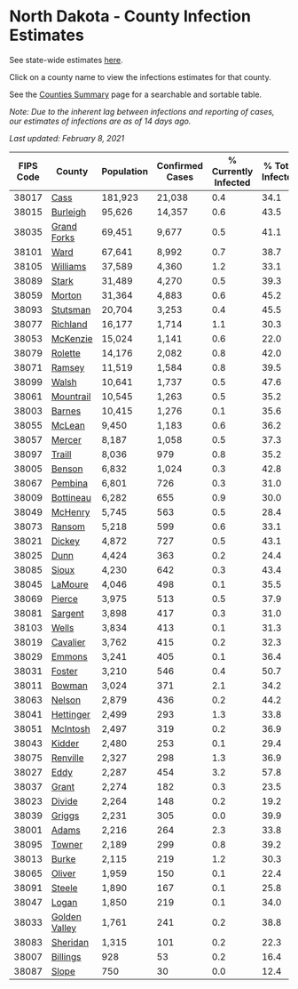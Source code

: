 # North Dakota - County Infection Estimates

See state-wide estimates [here](/infections/us-nd).

Click on a county name to view the infections estimates for that county.

See the [Counties Summary](/infections/summary-counties) page for a searchable and sortable table.

*Note: Due to the inherent lag between infections and reporting of cases, our estimates of infections are as of 14 days ago.*

*Last updated: February 8, 2021*

|   FIPS Code |                         County |   Population |   Confirmed Cases |   % Currently Infected |   % Total Infected |
|-------------|--------------------------------|--------------|-------------------|------------------------|--------------------|
|       38017 |                   [Cass](cass) |      181,923 |            21,038 |                    0.4 |               34.1 |
|       38015 |           [Burleigh](burleigh) |       95,626 |            14,357 |                    0.6 |               43.5 |
|       38035 |     [Grand Forks](grand-forks) |       69,451 |             9,677 |                    0.5 |               41.1 |
|       38101 |                   [Ward](ward) |       67,641 |             8,992 |                    0.7 |               38.7 |
|       38105 |           [Williams](williams) |       37,589 |             4,360 |                    1.2 |               33.1 |
|       38089 |                 [Stark](stark) |       31,489 |             4,270 |                    0.5 |               39.3 |
|       38059 |               [Morton](morton) |       31,364 |             4,883 |                    0.6 |               45.2 |
|       38093 |           [Stutsman](stutsman) |       20,704 |             3,253 |                    0.4 |               45.5 |
|       38077 |           [Richland](richland) |       16,177 |             1,714 |                    1.1 |               30.3 |
|       38053 |           [McKenzie](mckenzie) |       15,024 |             1,141 |                    0.6 |               22.0 |
|       38079 |             [Rolette](rolette) |       14,176 |             2,082 |                    0.8 |               42.0 |
|       38071 |               [Ramsey](ramsey) |       11,519 |             1,584 |                    0.8 |               39.5 |
|       38099 |                 [Walsh](walsh) |       10,641 |             1,737 |                    0.5 |               47.6 |
|       38061 |         [Mountrail](mountrail) |       10,545 |             1,263 |                    0.5 |               35.2 |
|       38003 |               [Barnes](barnes) |       10,415 |             1,276 |                    0.1 |               35.6 |
|       38055 |               [McLean](mclean) |        9,450 |             1,183 |                    0.6 |               36.2 |
|       38057 |               [Mercer](mercer) |        8,187 |             1,058 |                    0.5 |               37.3 |
|       38097 |               [Traill](traill) |        8,036 |               979 |                    0.8 |               35.2 |
|       38005 |               [Benson](benson) |        6,832 |             1,024 |                    0.3 |               42.8 |
|       38067 |             [Pembina](pembina) |        6,801 |               726 |                    0.3 |               31.0 |
|       38009 |         [Bottineau](bottineau) |        6,282 |               655 |                    0.9 |               30.0 |
|       38049 |             [McHenry](mchenry) |        5,745 |               563 |                    0.5 |               28.4 |
|       38073 |               [Ransom](ransom) |        5,218 |               599 |                    0.6 |               33.1 |
|       38021 |               [Dickey](dickey) |        4,872 |               727 |                    0.5 |               43.1 |
|       38025 |                   [Dunn](dunn) |        4,424 |               363 |                    0.2 |               24.4 |
|       38085 |                 [Sioux](sioux) |        4,230 |               642 |                    0.3 |               43.4 |
|       38045 |             [LaMoure](lamoure) |        4,046 |               498 |                    0.1 |               35.5 |
|       38069 |               [Pierce](pierce) |        3,975 |               513 |                    0.5 |               37.9 |
|       38081 |             [Sargent](sargent) |        3,898 |               417 |                    0.3 |               31.0 |
|       38103 |                 [Wells](wells) |        3,834 |               413 |                    0.1 |               31.3 |
|       38019 |           [Cavalier](cavalier) |        3,762 |               415 |                    0.2 |               32.3 |
|       38029 |               [Emmons](emmons) |        3,241 |               405 |                    0.1 |               36.4 |
|       38031 |               [Foster](foster) |        3,210 |               546 |                    0.4 |               50.7 |
|       38011 |               [Bowman](bowman) |        3,024 |               371 |                    2.1 |               34.2 |
|       38063 |               [Nelson](nelson) |        2,879 |               436 |                    0.2 |               44.2 |
|       38041 |         [Hettinger](hettinger) |        2,499 |               293 |                    1.3 |               33.8 |
|       38051 |           [McIntosh](mcintosh) |        2,497 |               319 |                    0.2 |               36.9 |
|       38043 |               [Kidder](kidder) |        2,480 |               253 |                    0.1 |               29.4 |
|       38075 |           [Renville](renville) |        2,327 |               298 |                    1.3 |               36.9 |
|       38027 |                   [Eddy](eddy) |        2,287 |               454 |                    3.2 |               57.8 |
|       38037 |                 [Grant](grant) |        2,274 |               182 |                    0.3 |               23.5 |
|       38023 |               [Divide](divide) |        2,264 |               148 |                    0.2 |               19.2 |
|       38039 |               [Griggs](griggs) |        2,231 |               305 |                    0.0 |               39.9 |
|       38001 |                 [Adams](adams) |        2,216 |               264 |                    2.3 |               33.8 |
|       38095 |               [Towner](towner) |        2,189 |               299 |                    0.8 |               39.2 |
|       38013 |                 [Burke](burke) |        2,115 |               219 |                    1.2 |               30.3 |
|       38065 |               [Oliver](oliver) |        1,959 |               150 |                    0.1 |               22.4 |
|       38091 |               [Steele](steele) |        1,890 |               167 |                    0.1 |               25.8 |
|       38047 |                 [Logan](logan) |        1,850 |               219 |                    0.1 |               34.0 |
|       38033 | [Golden Valley](golden-valley) |        1,761 |               241 |                    0.2 |               38.8 |
|       38083 |           [Sheridan](sheridan) |        1,315 |               101 |                    0.2 |               22.3 |
|       38007 |           [Billings](billings) |          928 |                53 |                    0.2 |               16.4 |
|       38087 |                 [Slope](slope) |          750 |                30 |                    0.0 |               12.4 |